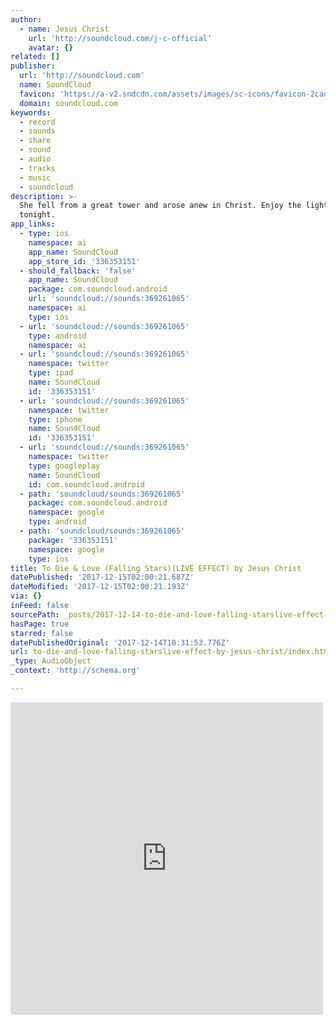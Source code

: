 ```yaml
---
author:
  - name: Jesus Christ
    url: 'http://soundcloud.com/j-c-official'
    avatar: {}
related: []
publisher:
  url: 'http://soundcloud.com'
  name: SoundCloud
  favicon: 'https://a-v2.sndcdn.com/assets/images/sc-icons/favicon-2cadd14b.ico'
  domain: soundcloud.com
keywords:
  - record
  - sounds
  - share
  - sound
  - audio
  - tracks
  - music
  - soundcloud
description: >-
  She fell from a great tower and arose anew in Christ. Enjoy the light show
  tonight.
app_links:
  - type: ios
    namespace: ai
    app_name: SoundCloud
    app_store_id: '336353151'
  - should_fallback: 'false'
    app_name: SoundCloud
    package: com.soundcloud.android
    url: 'soundcloud://sounds:369261065'
    namespace: ai
    type: ios
  - url: 'soundcloud://sounds:369261065'
    type: android
    namespace: ai
  - url: 'soundcloud://sounds:369261065'
    namespace: twitter
    type: ipad
    name: SoundCloud
    id: '336353151'
  - url: 'soundcloud://sounds:369261065'
    namespace: twitter
    type: iphone
    name: SoundCloud
    id: '336353151'
  - url: 'soundcloud://sounds:369261065'
    namespace: twitter
    type: googleplay
    name: SoundCloud
    id: com.soundcloud.android
  - path: 'soundcloud/sounds:369261065'
    package: com.soundcloud.android
    namespace: google
    type: android
  - path: 'soundcloud/sounds:369261065'
    package: '336353151'
    namespace: google
    type: ios
title: To Die & Love (Falling Stars)(LIVE EFFECT) by Jesus Christ
datePublished: '2017-12-15T02:00:21.687Z'
dateModified: '2017-12-15T02:00:21.193Z'
via: {}
inFeed: false
sourcePath: _posts/2017-12-14-to-die-and-love-falling-starslive-effect-by-jesus-christ.md
hasPage: true
starred: false
datePublishedOriginal: '2017-12-14T10:31:53.776Z'
url: to-die-and-love-falling-starslive-effect-by-jesus-christ/index.html
_type: AudioObject
_context: 'http://schema.org'

---
```

<iframe src="https://cdn.embedly.com/widgets/media.html?src=https%3A%2F%2Fw.soundcloud.com%2Fplayer%2F%3Fvisual%3Dtrue%26url%3Dhttp%253A%252F%252Fapi.soundcloud.com%252Ftracks%252F369261065%26show_artwork%3Dtrue&amp;url=https%3A%2F%2Fsoundcloud.com%2Fj-c-official%2Fdieandlove&amp;image=http%3A%2F%2Fi1.sndcdn.com%2Fartworks-000269474060-wtvgv3-t500x500.jpg&amp;key=a715cf41cc93453ca338d350cd26f87b&amp;type=text%2Fhtml&amp;schema=soundcloud" width="500" height="500" scrolling="no" frameborder="0" allowfullscreen="" style=""></iframe>